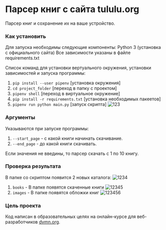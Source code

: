 # Парсер книг с сайта tululu.org

Парсер книг и сохранение их на ваше устройство.

### Как установить

Для запуска необходимы следующие компоненты:
Python 3 (установка с официального сайта)
Все зависимости указаны в файле requirements.txt

Список команд для установки вертуального окружения, установки зависимостей и запуска программы:
 1. `pip install --user pipenv` [установка окружения]
 2. `cd project_folder` [переход в папку с проектом]
 3. `pipenv shell` [переход в виртуальное окружение]
 4. `pip install -r requirements.txt` [установка необходимых пакеетов]
 5. `pipenv run python main.py` [запуск скрипта]
![123](https://user-images.githubusercontent.com/96285491/205923036-f234ac95-1fcf-4bc2-9a3b-a9409b280a27.png)


### Аргументы

Указываются при запуске программы:
1. `--start_page` - с какой книги начинать скачивание.
2. `--end_page` - до какой книги скачивать.

Если значения не введины, то парсер скачать с 1 по 10 книгу.

### Проверка результата

В папке со скриптом появится 2 новых каталога:
 ![1234](https://user-images.githubusercontent.com/96285491/205922982-8ed7178e-7e64-4aac-9741-3b60bbb883d4.png)
 1. `books` - В папке появятся скаченные книги
 ![12345](https://user-images.githubusercontent.com/96285491/205922889-6f28394b-3633-4c94-bef8-9e88459b291e.png)
 2. `images` - В папке появятся обложки книг
 ![123456](https://user-images.githubusercontent.com/96285491/205922937-bebd4d6d-050d-476f-ae52-b3f232aed54a.png)


### Цель проекта

Код написан в образовательных целях на онлайн-курсе для веб-разработчиков [dvmn.org](https://dvmn.org/).


